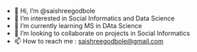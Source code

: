 - 👋 Hi, I’m @saishreegodbole
- 👀 I’m interested in Social Informatics and Data Science
- 🌱 I’m currently learning MS in DAta Science
- 💞️ I’m looking to collaborate on projects in Social Informatics
- 📫 How to reach me : saishreegodbole@gmail.com

<!---
saishreegodbole/saishreegodbole is a ✨ special ✨ repository because its `README.md` (this file) appears on your GitHub profile.
You can click the Preview link to take a look at your changes.
--->
